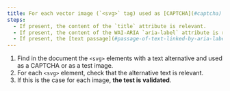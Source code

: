 ```yaml
---
title: For each vector image (`<svg>` tag) used as [CAPTCHA](#captcha) or as [test image](#test-image), having a [text alternative](#text-alternative-image), is this alternative relevant?
steps:
  - If present, the content of the `title` attribute is relevant.
  - If present, the content of the WAI-ARIA `aria-label` attribute is relevant.
  - If present, the [text passage](#passage-of-text-linked-by-aria-labelledby-or-aria-describedby) associated via the `aria-labelledby` WAI-ARIA attribute is relevant.
---
```


1. Find in the document the `<svg>` elements with a text alternative and used as a CAPTCHA or as a test image.
2. For each `<svg>` element, check that the alternative text is relevant.
3. If this is the case for each image, **the test is validated**.
